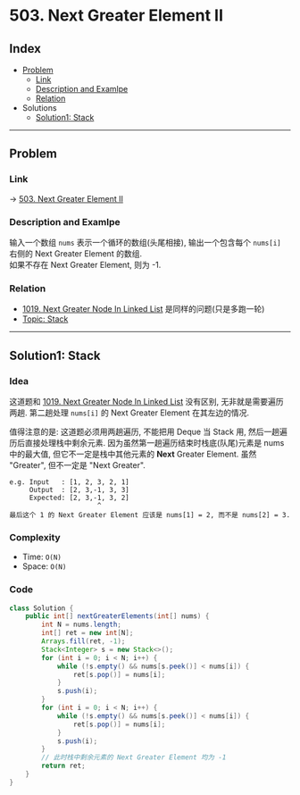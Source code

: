 # 503. Next Greater Element II

## Index

- [Problem](#problem)
  - [Link](#Link)
  - [Description and Examlpe](#description-and-examlpe)
  - [Relation](#relation)
- Solutions
  - [Solution1: Stack](#solution1-stack)

----

## Problem

### Link

-> [503. Next Greater Element II][1]

### Description and Examlpe

输入一个数组 `nums` 表示一个循环的数组(头尾相接), 输出一个包含每个 `nums[i]` 右侧的 Next Greater Element 的数组.  
如果不存在 Next Greater Element, 则为 -1.

### Relation

- [1019. Next Greater Node In Linked List][2] 是同样的问题(只是多跑一轮)
- [Topic: Stack][3]

----

## Solution1: Stack

### Idea

这道题和 [1019. Next Greater Node In Linked List][2] 没有区别, 无非就是需要遍历两趟. 第二趟处理 `nums[i]` 的 Next Greater Element 在其左边的情况.

值得注意的是: 这道题必须用两趟遍历, 不能把用 Deque 当 Stack 用, 然后一趟遍历后直接处理栈中剩余元素. 因为虽然第一趟遍历结束时栈底(队尾)元素是 nums 中的最大值, 但它不一定是栈中其他元素的 **Next** Greater Element. 虽然 "Greater", 但不一定是 "Next Greater".

```nohighlight
e.g. Input   : [1, 2, 3, 2, 1]
     Output  : [2, 3,-1, 3, 3]
     Expected: [2, 3,-1, 3, 2]
                      ^
最后这个 1 的 Next Greater Element 应该是 nums[1] = 2, 而不是 nums[2] = 3.
```

### Complexity

- Time: `O(N)`
- Space: `O(N)`

### Code

```java
class Solution {
    public int[] nextGreaterElements(int[] nums) {
        int N = nums.length;
        int[] ret = new int[N];
        Arrays.fill(ret, -1);
        Stack<Integer> s = new Stack<>();
        for (int i = 0; i < N; i++) {
            while (!s.empty() && nums[s.peek()] < nums[i]) {
                ret[s.pop()] = nums[i];
            }
            s.push(i);
        }
        for (int i = 0; i < N; i++) {
            while (!s.empty() && nums[s.peek()] < nums[i]) {
                ret[s.pop()] = nums[i];
            }
            s.push(i);
        }
        // 此时栈中剩余元素的 Next Greater Element 均为 -1
        return ret;
    }
}
```

[1]: https://leetcode.com/problems/next-greater-element-ii/
[2]: ./1019.next-greater-node-in-linked-list.md
[3]: ../topics/stack.md

